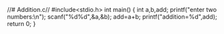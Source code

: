 //# Addition.c//
#include<stdio.h>
int main()
{
int a,b,add;
printf("enter two numbers:\n");
scanf("%d%d",&a,&b);
add=a+b;
printf("addition=%d",add);
return 0;
}
